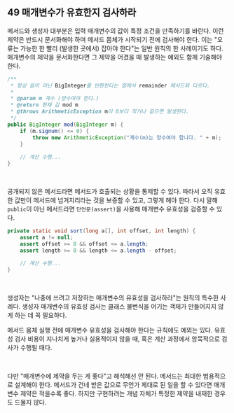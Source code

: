 ## 49 매개변수가 유효한지 검사하라

메서드와 생성자 대부분은 입력 매개변수의 값이 특정 조건을 만족하기를 바란다. 이런 제약은 반드시 문서화해야 하며 메서드 몸체가 시작되기 전에 검사해야 한다. 이는 "오류는 가능한 한 빨리 (발생한 곳에서) 잡아야 한다"는 일반 원칙의 한 사례이기도 하다. 매개변수의 제약을 문서화한다면 그 제약을 어겼을 때 발생하는 예외도 함께 기술해야 한다.

```java
/**
 * 항상 음이 아닌 BigInteger를 반환한다는 점에서 remainder 메서드와 다르다.
 * 
 * @param m 계수 (양수여야 한다.)
 * @return 현재 값 mod m
 * @throws ArithmeticException m이 0보다 작거나 같으면 발생한다.
 */
public BigInteger mod(BigInteger m) {
    if (m.signum() <= 0) {
        throw new ArithmeticException("계수(m)는 양수여야 합니다. " + m);
    }
    
    // 계산 수행...
}
```

<br />

공개되지 않은 메서드라면 메서드가 호출되는 상황을 통제할 수 있다. 따라서 오직 유효한 값만이 메서드에 넘겨지리라는 것을 보증할 수 있고, 그렇게 해야 한다. 다시 말해 `public`이 아닌 메서드라면 `단언문(assert)`을 사용해 매개변수 유효성을 검증할 수 있다.

```java
private static void sort(long a[], int offset, int length) {
    assert a != null;
    assert offset >= 0 && offset <= a.length;
    assert length >= 0 && length <= a.length - offset;
    
    // 계산 수행...
}
```

<br />

생성자는 "나중에 쓰려고 저장하는 매개변수의 유효성을 검사하라"는 원칙의 특수한 사례다. 생성자 매개변수의 유효성 검사는 클래스 불변식을 어기는 객체가 만들어지지 않게 하는 데 꼭 필요하다.

메서드 몸체 실행 전에 매개변수 유효성을 검사해야 한다는 규칙에도 예외는 있다. 유효성 검사 비용이 지나치게 높거나 실용적이지 않을 때, 혹은 계산 과정에서 암묵적으로 검사가 수행될 때다.

<br />

다만 "매개변수에 제약을 두는 게 좋다"고 해석해선 안 된다. 메서드는 최대한 범용적으로 설계해야 한다. 메서드가 건네 받은 값으로 무언가 제대로 된 일을 할 수 있다면 매개변수 제약은 적을수록 좋다. 하지만 구현하려는 개념 자체가 특정한 제약을 내재한 경우도 드물지 않다.